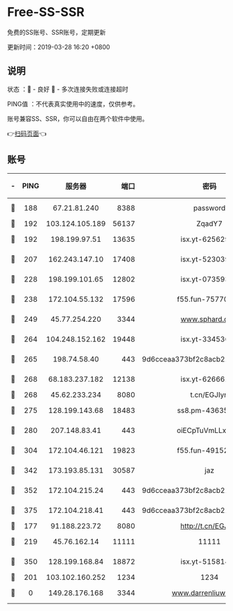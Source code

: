 # Free-SS-SSR

免费的SS账号、SSR账号，定期更新

更新时间：2019-03-28 16:20 +0800

## 说明

状态     ：🙂 - 良好 🙁 - 多次连接失败或连接超时

PING值   ：不代表真实使用中的速度，仅供参考。

账号兼容SS、SSR，你可以自由在两个软件中使用。

👉[扫码页面](https://liesauer.github.io/Free-SS-SSR/)👈

## 账号

|-|PING|服务器|端口|密码|加密方式|区域|
|:----:|:----:|:-----:|-----:|:----:|:----:|:----:|
|🙂|188|67.21.81.240|8388|password|aes-256-cfb|US|
|🙂|192|103.124.105.189|56137|ZqadY7|chacha20|US|
|🙂|192|198.199.97.51|13635|isx.yt-62562937|aes-256-cfb|US|
|🙂|207|162.243.147.10|17408|isx.yt-52303968|aes-256-cfb|US|
|🙂|228|198.199.101.65|12802|isx.yt-07359379|aes-256-cfb|US|
|🙂|238|172.104.55.132|17596|f55.fun-75770427|aes-256-cfb|SG|
|🙂|249|45.77.254.220|3344|www.sphard.com|aes-256-cfb|SG|
|🙂|264|104.248.152.162|19448|isx.yt-33453660|aes-256-cfb|SG|
|🙂|265|198.74.58.40|443|9d6cceaa373bf2c8acb22e60b6a58be6|aes-256-cfb|US|
|🙂|268|68.183.237.182|12138|isx.yt-62666104|aes-256-cfb|SG|
|🙂|268|45.62.233.234|8080|t.cn/EGJIyrl|rc4-md5|CA|
|🙂|275|128.199.143.68|18483|ss8.pm-43635590|aes-256-cfb|SG|
|🙂|280|207.148.83.41|443|oiECpTuVmLLxk4Ts|aes-256-cfb|AU|
|🙂|304|172.104.46.121|19823|f55.fun-49152560|aes-256-cfb|SG|
|🙂|342|173.193.85.131|30587|jaz|aes-256-cfb|US|
|🙂|352|172.104.215.24|443|9d6cceaa373bf2c8acb22e60b6a58be6|aes-256-cfb|US|
|🙂|375|172.104.218.41|443|9d6cceaa373bf2c8acb22e60b6a58be6|aes-256-cfb|US|
|🙂|177|91.188.223.72|8080|http://t.cn/EGJIyrl|rc4-md5|RU|
|🙂|219|45.76.162.14|11111|11111|aes-256-cfb|SG|
|🙂|350|128.199.168.84|18872|isx.yt-51581408|aes-256-cfb|SG|
|🙁|201|103.102.160.252|1234|1234|rc4-md5|JP|
|🙁|0|149.28.176.168|3344|www.darrenliuwei.com|aes-256-cfb|AU|
